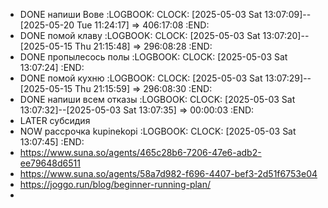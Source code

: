 - DONE напиши Вове
  :LOGBOOK:
  CLOCK: [2025-05-03 Sat 13:07:09]--[2025-05-20 Tue 11:24:17] =>  406:17:08
  :END:
- DONE помой клаву
  :LOGBOOK:
  CLOCK: [2025-05-03 Sat 13:07:20]--[2025-05-15 Thu 21:15:48] =>  296:08:28
  :END:
- DONE пропылесось полы
  :LOGBOOK:
  CLOCK: [2025-05-03 Sat 13:07:24]
  :END:
- DONE помой кухню
  :LOGBOOK:
  CLOCK: [2025-05-03 Sat 13:07:29]--[2025-05-15 Thu 21:15:59] =>  296:08:30
  :END:
- DONE напиши всем отказы
  :LOGBOOK:
  CLOCK: [2025-05-03 Sat 13:07:32]--[2025-05-03 Sat 13:07:35] =>  00:00:03
  :END:
- LATER субсидия
- NOW рассрочка kupinekopi
  :LOGBOOK:
  CLOCK: [2025-05-03 Sat 13:07:45]
  :END:
- https://www.suna.so/agents/465c28b6-7206-47e6-adb2-ee79648d6511
- https://www.suna.so/agents/58a7d982-f696-4407-bef3-2d51f6753e04
- https://joggo.run/blog/beginner-running-plan/
-
